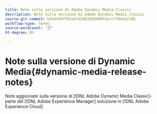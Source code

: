 ```yaml
---
title: Note sulla versione di Adobe Dynamic Media Classic
description: Note sulla versione di Adobe Dynamic Media Classic
source-git-commit: b4344397f82eb7d2d61020909f4acc7fddea210b
workflow-type: tm+mt
source-wordcount: '27'
ht-degree: 0%

---
```



# Note sulla versione di Dynamic Media{#dynamic-media-release-notes}

Note aggiornate sulla versione di [!DNL Adobe Dynamic Media Classic]-parte del [!DNL Adobe Experience Manager] soluzione in [!DNL Adobe Experience Cloud].